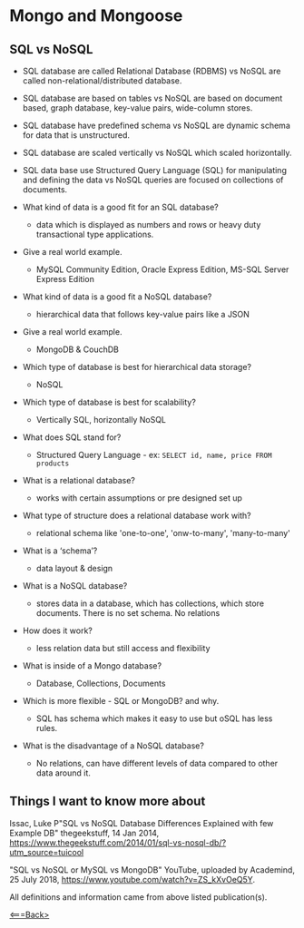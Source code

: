 # Mongo and Mongoose

## SQL vs NoSQL

* SQL database are called Relational Database (RDBMS) vs NoSQL are called non-relational/distributed database.

* SQL database are based on tables vs NoSQL are based on document based, graph database, key-value pairs, wide-column stores.

* SQL database have predefined schema vs NoSQL   are dynamic schema  for data that is unstructured.

* SQL database are scaled vertically vs NoSQL which scaled horizontally.

* SQL data base use Structured Query Language (SQL) for manipulating and defining the data vs NoSQL  queries are focused on collections of documents.

* What kind of data is a good fit for an SQL database?
  * data which is displayed as numbers and rows or heavy duty transactional type applications.

* Give a real world example.
  * MySQL Community Edition, Oracle Express Edition, MS-SQL Server Express Edition

* What kind of data is a good fit a NoSQL database?
  * hierarchical data that follows key-value pairs like a JSON

* Give a real world example.
  * MongoDB & CouchDB

* Which type of database is best for hierarchical data storage?
  * NoSQL

* Which type of database is best for scalability?
  * Vertically SQL, horizontally NoSQL

* What does SQL stand for?
  * Structured Query Language - ex: `SELECT id, name, price FROM products`

* What is a relational database?
  * works with certain assumptions or pre designed set up

* What type of structure does a relational database work with?
  * relational schema like 'one-to-one', 'onw-to-many', 'many-to-many'

* What is a ‘schema’?
  * data layout & design

* What is a NoSQL database?
  * stores data in a database, which has collections, which store documents. There is no set schema. No relations

* How does it work?
  * less relation data but still access and flexibility

* What is inside of a Mongo database?
  * Database, Collections, Documents

* Which is more flexible - SQL or MongoDB? and why.
  * SQL has schema which makes it easy to use but oSQL has less rules.

* What is the disadvantage of a NoSQL database?
  * No relations, can have different levels of data compared to other data around it.

## Things I want to know more about

Issac, Luke P"SQL vs NoSQL Database Differences Explained with few Example DB" thegeekstuff, 14 Jan 2014, <https://www.thegeekstuff.com/2014/01/sql-vs-nosql-db/?utm_source=tuicool>

"SQL vs NoSQL or MySQL vs MongoDB" YouTube, uploaded by Academind, 25 July 2018, <https://www.youtube.com/watch?v=ZS_kXvOeQ5Y>.

All definitions and information came from above listed publication(s).

[<===Back>](README.md)
